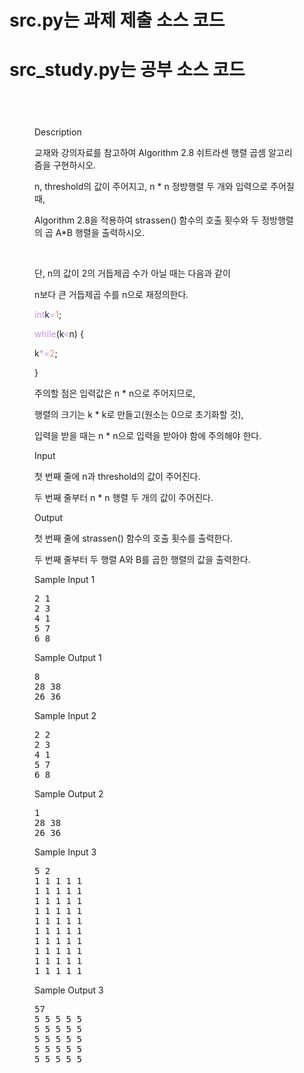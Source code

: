 # src.py는 과제 제출 소스 코드
# src_study.py는 공부 소스 코드

<div class="ivu-card-body" style="padding: 40px;">  <div class="panel-body"> <div data-v-6e5e6c6e="" id="problem-content" class="markdown-body"><p data-v-6e5e6c6e="" class="title">Description</p> <p data-v-6e5e6c6e="" class="content"><p>교재와 강의자료를 참고하여 Algorithm 2.8 쉬트라센 행렬 곱셈 알고리즘을 구현하시오.</p><p>n, threshold의 값이 주어지고, n * n 정방행렬 두 개와 입력으로 주어질 때,</p><p>Algorithm 2.8을 적용하여 strassen() 함수의 호출 횟수와 두 정방행렬의 곱 A*B 행렬을 출력하시오.</p><p><br></p><p>단, n의 값이 2의 거듭제곱 수가 아닐 때는 다음과 같이</p><p>n보다 큰 거듭제곱 수를 n으로 재정의한다.</p><p><span style="color: rgb(199, 146, 234);">int</span>k<span style="color: rgb(199, 146, 234);">=</span><span style="color: rgb(247, 140, 108);">1</span>;</p><p><span style="color: rgb(199, 146, 234);">while</span>(k<span style="color: rgb(199, 146, 234);">&lt;</span>n) {</p><p>k<span style="color: rgb(199, 146, 234);">*=</span><span style="color: rgb(247, 140, 108);">2</span>;</p><p>}</p><p>주의할 점은 입력값은 n * n으로 주어지므로,</p><p>행렬의 크기는 k * k로 만들고(원소는 0으로 초기화할 것),</p><p>입력을 받을 때는 n * n으로 입력을 받아야 함에 주의해야 한다.</p></p> <p data-v-6e5e6c6e="" class="title">Input <!----></p> <p data-v-6e5e6c6e="" class="content"><p>첫 번째 줄에 n과 threshold의 값이 주어진다.</p><p>두 번째 줄부터 n * n 행렬 두 개의 값이 주어진다.</p></p> <p data-v-6e5e6c6e="" class="title">Output <!----></p> <p data-v-6e5e6c6e="" class="content"><p>첫 번째 줄에 strassen() 함수의 호출 횟수를 출력한다.</p><p>두 번째 줄부터 두 행렬 A와 B를 곱한 행렬의 값을 출력한다.</p></p>  <div data-v-6e5e6c6e=""><div data-v-6e5e6c6e="" class="flex-container sample"><div data-v-6e5e6c6e="" class="sample-input"><p data-v-6e5e6c6e="" class="title">Sample Input 1
                <a data-v-6e5e6c6e="" class="copy"><i data-v-6e5e6c6e="" class="ivu-icon ivu-icon-clipboard"></i></a></p> <pre data-v-6e5e6c6e="">2 1
2 3
4 1
5 7
6 8</pre></div> <div data-v-6e5e6c6e="" class="sample-output"><p data-v-6e5e6c6e="" class="title">Sample Output 1</p> <pre data-v-6e5e6c6e="">8
28 38
26 36</pre></div></div></div><div data-v-6e5e6c6e=""><div data-v-6e5e6c6e="" class="flex-container sample"><div data-v-6e5e6c6e="" class="sample-input"><p data-v-6e5e6c6e="" class="title">Sample Input 2
                <a data-v-6e5e6c6e="" class="copy"><i data-v-6e5e6c6e="" class="ivu-icon ivu-icon-clipboard"></i></a></p> <pre data-v-6e5e6c6e="">2 2
2 3
4 1
5 7
6 8</pre></div> <div data-v-6e5e6c6e="" class="sample-output"><p data-v-6e5e6c6e="" class="title">Sample Output 2</p> <pre data-v-6e5e6c6e="">1
28 38
26 36</pre></div></div></div><div data-v-6e5e6c6e=""><div data-v-6e5e6c6e="" class="flex-container sample"><div data-v-6e5e6c6e="" class="sample-input"><p data-v-6e5e6c6e="" class="title">Sample Input 3
                <a data-v-6e5e6c6e="" class="copy"><i data-v-6e5e6c6e="" class="ivu-icon ivu-icon-clipboard"></i></a></p> <pre data-v-6e5e6c6e="">5 2
1 1 1 1 1
1 1 1 1 1
1 1 1 1 1
1 1 1 1 1
1 1 1 1 1
1 1 1 1 1
1 1 1 1 1
1 1 1 1 1
1 1 1 1 1
1 1 1 1 1</pre></div> <div data-v-6e5e6c6e="" class="sample-output"><p data-v-6e5e6c6e="" class="title">Sample Output 3</p> <pre data-v-6e5e6c6e="">57
5 5 5 5 5
5 5 5 5 5
5 5 5 5 5
5 5 5 5 5
5 5 5 5 5</pre></div></div></div> <!----> <!----></div></div></div>
